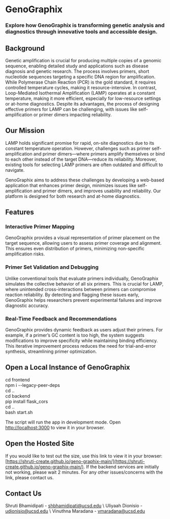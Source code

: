 # GenoGraphix 

### Explore how GenoGraphix is transforming genetic analysis and diagnostics through innovative tools and accessible design.

## Background 

Genetic amplification is crucial for producing multiple copies of a genomic sequence, enabling detailed study and applications such as disease diagnosis and genetic research. The process involves primers, short nucleotide sequences targeting a specific DNA region for amplification. While Polymerase Chain Reaction (PCR) is the gold standard, it requires controlled temperature cycles, making it resource-intensive. In contrast, Loop-Mediated Isothermal Amplification (LAMP) operates at a constant temperature, making it more efficient, especially for low-resource settings or at-home diagnostics. Despite its advantages, the process of designing effective primers for LAMP can be challenging, with issues like self-amplification or primer dimers impacting reliability.

## Our Mission

LAMP holds significant promise for rapid, on-site diagnostics due to its constant temperature operation. However, challenges such as primer self-amplification and primer dimers—where primers amplify themselves or bind to each other instead of the target DNA—reduce its reliability. Moreover, existing tools for selecting LAMP primers are often outdated and difficult to navigate.

GenoGraphix aims to address these challenges by developing a web-based application that enhances primer design, minimizes issues like self-amplification and primer dimers, and improves usability and reliability. Our platform is designed for both research and at-home diagnostics.

## Features

### Interactive Primer Mapping

GenoGraphix provides a visual representation of primer placement on the target sequence, allowing users to assess primer coverage and alignment. This ensures even distribution of primers, minimizing non-specific amplification risks. 

### Primer Set Validation and Debugging

Unlike conventional tools that evaluate primers individually, GenoGraphix simulates the collective behavior of all six primers. This is crucial for LAMP, where unintended cross-interactions between primers can compromise reaction reliability. By detecting and flagging these issues early, GenoGraphix helps researchers prevent experimental failures and improve diagnostic accuracy.

### Real-Time Feedback and Recommendations

GenoGraphix provides dynamic feedback as users adjust their primers. For example, if a primer’s GC content is too high, the system suggests modifications to improve specificity while maintaining binding efficiency. This iterative improvement process reduces the need for trial-and-error synthesis, streamlining primer optimization.


## Open a Local Instance of GenoGraphix

cd frontend \
npm i --legacy-peer-deps \
cd .. \
cd backend \
pip install flask_cors \
cd .. \
bash start.sh 

The script will run the app in development mode. 
Open [http://localhost:3000](http://localhost:3000) to view it in your browser.

## Open the Hosted Site

If you would like to test out the size, use this link to view it in your browser: [https://shruti-create.github.io/geno-graphix-main/](https://shruti-create.github.io/geno-graphix-main/). 
If the backend services are initially not working, please wait 2 minutes. For any other issues/concerns with the link, please contact us. 

## Contact Us

Shruti Bhamidipati - shbhamidipati@ucsd.edu
\\
Uliyaah Dionisio - udionisio@ucsd.edu
\\
Vinuthna Maradana - vmaradana@ucsd.edu

